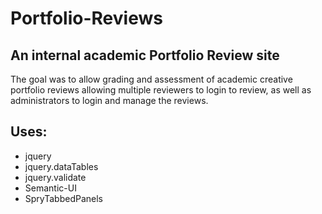 # Portfolio-Reviews
## An internal academic Portfolio Review site

The goal was to allow grading and assessment of academic creative portfolio reviews allowing
multiple reviewers to login to review, as well as administrators to login and manage the reviews.

## Uses:
* jquery
* jquery.dataTables
* jquery.validate
* Semantic-UI
* SpryTabbedPanels
